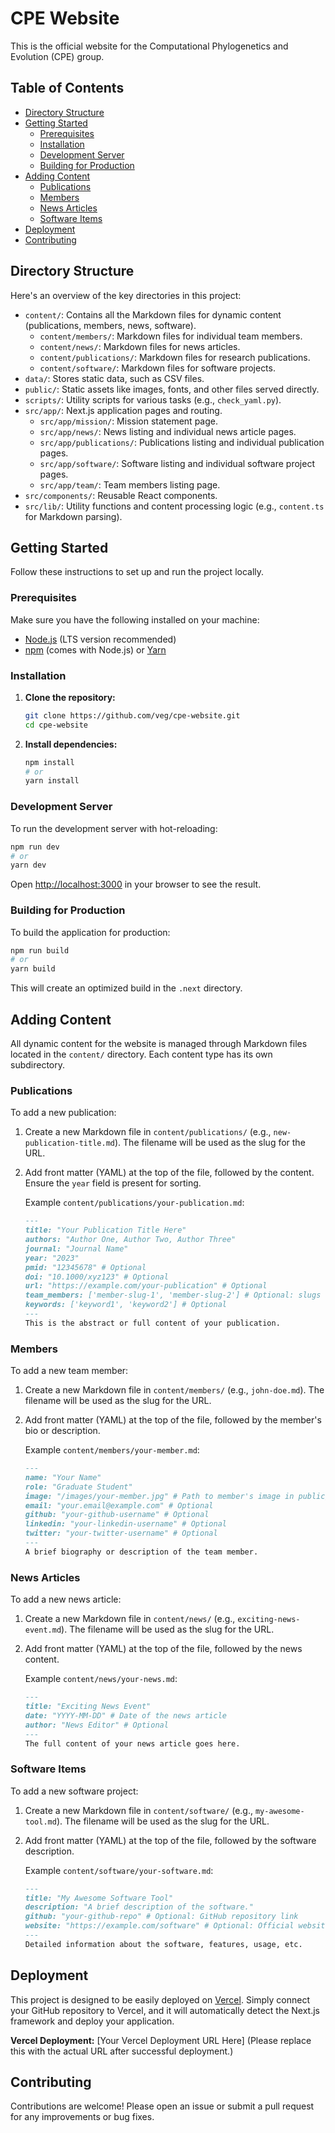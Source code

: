 # CPE Website

This is the official website for the Computational Phylogenetics and Evolution (CPE) group.

## Table of Contents

- [Directory Structure](#directory-structure)
- [Getting Started](#getting-started)
  - [Prerequisites](#prerequisites)
  - [Installation](#installation)
  - [Development Server](#development-server)
  - [Building for Production](#building-for-production)
- [Adding Content](#adding-content)
  - [Publications](#publications)
  - [Members](#members)
  - [News Articles](#news-articles)
  - [Software Items](#software-items)
- [Deployment](#deployment)
- [Contributing](#contributing)

## Directory Structure

Here's an overview of the key directories in this project:

- `content/`: Contains all the Markdown files for dynamic content (publications, members, news, software).
  - `content/members/`: Markdown files for individual team members.
  - `content/news/`: Markdown files for news articles.
  - `content/publications/`: Markdown files for research publications.
  - `content/software/`: Markdown files for software projects.
- `data/`: Stores static data, such as CSV files.
- `public/`: Static assets like images, fonts, and other files served directly.
- `scripts/`: Utility scripts for various tasks (e.g., `check_yaml.py`).
- `src/app/`: Next.js application pages and routing.
  - `src/app/mission/`: Mission statement page.
  - `src/app/news/`: News listing and individual news article pages.
  - `src/app/publications/`: Publications listing and individual publication pages.
  - `src/app/software/`: Software listing and individual software project pages.
  - `src/app/team/`: Team members listing page.
- `src/components/`: Reusable React components.
- `src/lib/`: Utility functions and content processing logic (e.g., `content.ts` for Markdown parsing).

## Getting Started

Follow these instructions to set up and run the project locally.

### Prerequisites

Make sure you have the following installed on your machine:

- [Node.js](https://nodejs.org/en/) (LTS version recommended)
- [npm](https://www.npmjs.com/) (comes with Node.js) or [Yarn](https://yarnpkg.com/)

### Installation

1.  **Clone the repository:**
    ```bash
    git clone https://github.com/veg/cpe-website.git
    cd cpe-website
    ```

2.  **Install dependencies:**
    ```bash
    npm install
    # or
    yarn install
    ```

### Development Server

To run the development server with hot-reloading:

```bash
npm run dev
# or
yarn dev
```

Open [http://localhost:3000](http://localhost:3000) in your browser to see the result.

### Building for Production

To build the application for production:

```bash
npm run build
# or
yarn build
```

This will create an optimized build in the `.next` directory.

## Adding Content

All dynamic content for the website is managed through Markdown files located in the `content/` directory. Each content type has its own subdirectory.

### Publications

To add a new publication:

1.  Create a new Markdown file in `content/publications/` (e.g., `new-publication-title.md`). The filename will be used as the slug for the URL.
2.  Add front matter (YAML) at the top of the file, followed by the content. Ensure the `year` field is present for sorting.

    Example `content/publications/your-publication.md`:
    ```markdown
    ---
    title: "Your Publication Title Here"
    authors: "Author One, Author Two, Author Three"
    journal: "Journal Name"
    year: "2023"
    pmid: "12345678" # Optional
    doi: "10.1000/xyz123" # Optional
    url: "https://example.com/your-publication" # Optional
    team_members: ['member-slug-1', 'member-slug-2'] # Optional: slugs of team members involved
    keywords: ['keyword1', 'keyword2'] # Optional
    ---
    This is the abstract or full content of your publication.
    ```

### Members

To add a new team member:

1.  Create a new Markdown file in `content/members/` (e.g., `john-doe.md`). The filename will be used as the slug for the URL.
2.  Add front matter (YAML) at the top of the file, followed by the member's bio or description.

    Example `content/members/your-member.md`:
    ```markdown
    ---
    name: "Your Name"
    role: "Graduate Student"
    image: "/images/your-member.jpg" # Path to member's image in public/images/
    email: "your.email@example.com" # Optional
    github: "your-github-username" # Optional
    linkedin: "your-linkedin-username" # Optional
    twitter: "your-twitter-username" # Optional
    ---
    A brief biography or description of the team member.
    ```

### News Articles

To add a new news article:

1.  Create a new Markdown file in `content/news/` (e.g., `exciting-news-event.md`). The filename will be used as the slug for the URL.
2.  Add front matter (YAML) at the top of the file, followed by the news content.

    Example `content/news/your-news.md`:
    ```markdown
    ---
    title: "Exciting News Event"
    date: "YYYY-MM-DD" # Date of the news article
    author: "News Editor" # Optional
    ---
    The full content of your news article goes here.
    ```

### Software Items

To add a new software project:

1.  Create a new Markdown file in `content/software/` (e.g., `my-awesome-tool.md`). The filename will be used as the slug for the URL.
2.  Add front matter (YAML) at the top of the file, followed by the software description.

    Example `content/software/your-software.md`:
    ```markdown
    ---
    title: "My Awesome Software Tool"
    description: "A brief description of the software."
    github: "your-github-repo" # Optional: GitHub repository link
    website: "https://example.com/software" # Optional: Official website link
    ---
    Detailed information about the software, features, usage, etc.
    ```

## Deployment

This project is designed to be easily deployed on [Vercel](https://vercel.com/). Simply connect your GitHub repository to Vercel, and it will automatically detect the Next.js framework and deploy your application.

**Vercel Deployment:** [Your Vercel Deployment URL Here] (Please replace this with the actual URL after successful deployment.)

## Contributing

Contributions are welcome! Please open an issue or submit a pull request for any improvements or bug fixes.